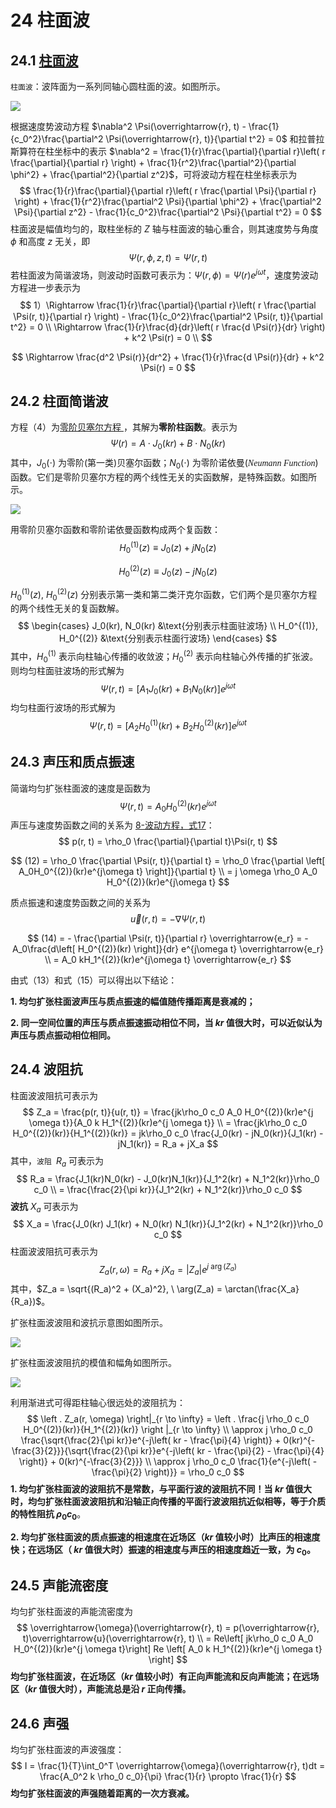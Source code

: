 # 24 柱面波

## 24.1 [柱面波](https://baike.baidu.com/item/%E6%9F%B1%E9%9D%A2%E6%B3%A2/2962710?fr=aladdin)

`柱面波`：波阵面为一系列同轴心圆柱面的波。如图所示。

![](./resources/Chapter1-声学基础/柱面波.png)

根据速度势波动方程 $\nabla^2 \Psi(\overrightarrow{r}, t) - \frac{1}{c_0^2}\frac{\partial^2 \Psi(\overrightarrow{r}, t)}{\partial t^2} = 0$ 和拉普拉斯算符在柱坐标中的表示 $\nabla^2 = \frac{1}{r}\frac{\partial}{\partial r}\left( r \frac{\partial}{\partial r} \right) + \frac{1}{r^2}\frac{\partial^2}{\partial \phi^2} + \frac{\partial^2}{\partial z^2}$，可将波动方程在柱坐标表示为
$$
\frac{1}{r}\frac{\partial}{\partial r}\left( r \frac{\partial \Psi}{\partial r} \right) + \frac{1}{r^2}\frac{\partial^2 \Psi}{\partial \phi^2} + \frac{\partial^2 \Psi}{\partial z^2} - \frac{1}{c_0^2}\frac{\partial^2 \Psi}{\partial t^2} = 0
$$
柱面波是幅值均匀的，取柱坐标的 $Z$ 轴与柱面波的轴心重合，则其速度势与角度 $\phi$ 和高度 $z$ 无关，即
$$
\Psi(r, \phi, z, t) = \Psi(r, t)
$$
若柱面波为简谐波场，则波动时函数可表示为：$\Psi(r, \phi) = \Psi(r)e^{j \omega t}$，速度势波动方程进一步表示为
$$
1）\Rightarrow \frac{1}{r}\frac{\partial}{\partial r}\left( r \frac{\partial \Psi(r, t)}{\partial r} \right) - \frac{1}{c_0^2}\frac{\partial^2 \Psi(r, t)}{\partial t^2} = 0 \\
\Rightarrow \frac{1}{r}\frac{d}{dr}\left( r \frac{d \Psi(r)}{dr} \right) + k^2 \Psi(r) = 0 \\
$$

$$
\Rightarrow \frac{d^2 \Psi(r)}{dr^2} + \frac{1}{r}\frac{d \Psi(r)}{dr} + k^2 \Psi(r) = 0
$$

## 24.2 柱面简谐波

方程（4）为[零阶贝塞尔方程 ](https://baike.baidu.com/item/%E8%B4%9D%E5%A1%9E%E5%B0%94%E5%87%BD%E6%95%B0/3431101?fr=aladdin)，其解为**零阶柱函数**。表示为
$$
\Psi(r) = A \cdot J_0(kr) + B \cdot N_0(kr)
$$
其中，$J_0(\cdot)$ 为零阶(第一类)贝塞尔函数；$N_0(\cdot)$ 为零阶诺依曼(<font face="Times"><i>Neumann Function</i></font>)函数。它们是零阶贝塞尔方程的两个线性无关的实函数解，是特殊函数。如图所示。

![](./resources/Chapter1-声学基础/零阶贝塞尔函数与零阶诺依曼函数曲线图.png)

用零阶贝塞尔函数和零阶诺依曼函数构成两个复函数：
$$
H_0^{(1)}(z) \equiv J_0(z) + jN_0(z) 
$$

$$
H_0^{(2)}(z) \equiv J_0(z) - jN_0(z) 
$$

$H_0^{(1)}(z),\  H_0^{(2)}(z)$ 分别表示第一类和第二类汗克尔函数，它们两个是贝塞尔方程的两个线性无关的复函数解。
$$
\begin{cases}
J_0(kr), N_0(kr) &\text{分别表示柱面驻波场} \\
H_0^{(1)}, H_0^{(2)} &\text{分别表示柱面行波场}
\end{cases}
$$
其中，$H_0^{(1)}$ 表示向柱轴心传播的收敛波；$H_0^{(2)}$ 表示向柱轴心外传播的扩张波。则均匀柱面驻波场的形式解为
$$
\Psi(r, t) = \left[ A_1J_0(kr) + B_1 N_0(kr) \right]e^{j \omega t}
$$
均匀柱面行波场的形式解为
$$
\Psi(r, t) = \left[ A_2H_0^{(1)}(kr) + B_2H_0^{(2)}(kr) \right]e^{j \omega t}
$$

## 24.3 声压和质点振速

简谐均匀扩张柱面波的速度是函数为
$$
\Psi(r, t) = A_0H_0^{(2)}(kr)e^{j \omega t}
$$
声压与速度势函数之间的关系为 [8-波动方程，式17](./8-波动方程.md)：
$$
p(r, t) = \rho_0 \frac{\partial}{\partial t}\Psi(r, t)
$$

$$
(12) = \rho_0 \frac{\partial \Psi(r, t)}{\partial t} = \rho_0 \frac{\partial 
\left[
	A_0H_0^{(2)}(kr)e^{j\omega t}
\right]}{\partial t} \\ 
= j \omega \rho_0 A_0 H_0^{(2)}(kr)e^{j\omega t}
$$

质点振速和速度势函数之间的关系为
$$
\overrightarrow{u}(r, t) = - \nabla \Psi(r, t)
$$

$$
(14) = - \frac{\partial \Psi(r, t)}{\partial r} \overrightarrow{e_r} 
= -A_0\frac{d\left[ H_0^{(2)}(kr) \right]}{dr} e^{j\omega t} \overrightarrow{e_r} \\
= A_0 kH_1^{(2)}(kr)e^{j\omega t} \overrightarrow{e_r}
$$

由式（13）和式（15）可以得出以下结论：

**1. 均匀扩张柱面波声压与质点振速的幅值随传播距离是衰减的；**

**2. 同一空间位置的声压与质点振速振动相位不同，当 $kr$ 值很大时，可以近似认为声压与质点振动相位相同。**

## 24.4 波阻抗

柱面波波阻抗可表示为
$$
Z_a = \frac{p(r, t)}{u(r, t)} = \frac{jk\rho_0 c_0 A_0 H_0^{(2)}(kr)e^{j \omega t}}{A_0 k H_1^{(2)}(kr)e^{j \omega t}} \\ = \frac{jk\rho_0 c_0 H_0^{(2)}(kr)}{H_1^{(2)}(kr)} = 
jk\rho_0 c_0 \frac{J_0(kr) - jN_0(kr)}{J_1(kr) - jN_1(kr)} = R_a + jX_a
$$
其中，`波阻 `$R_a$ 可表示为
$$
R_a = \frac{J_1(kr)N_0(kr) - J_0(kr)N_1(kr)}{J_1^2(kr) + N_1^2(kr)}\rho_0 c_0 \\
 = \frac{\frac{2}{\pi kr}}{J_1^2(kr) + N_1^2(kr)}\rho_0 c_0
$$
 **波抗** $X_a$ 可表示为
$$
X_a = \frac{J_0(kr) J_1(kr) + N_0(kr) N_1(kr)}{J_1^2(kr) + N_1^2(kr)}\rho_0 c_0
$$
柱面波波阻抗可表示为
$$
Z_a(r, \omega) = R_a + j X_a = \left| Z_a \right| e ^{j \ \arg(Z_a)}
$$
其中，$Z_a = \sqrt{(R_a)^2 + (X_a)^2}, \ \arg(Z_a) = \arctan(\frac{X_a}{R_a})$。

扩张柱面波波阻和波抗示意图如图所示。

![](./resources/Chapter1-声学基础/柱面波波阻和波抗.jpg)

扩张柱面波波阻抗的模值和幅角如图所示。

![](./resources/Chapter1-声学基础/柱面波幅值和相位.jpg)

利用渐进式可得距柱轴心很远处的波阻抗为：
$$
\left . Z_a(r, \omega) \right|_{r \to \infty} = \left . \frac{j \rho_0 c_0 H_0^{(2)}(kr)}{H_1^{(2)}(kr)} \right |_{r \to \infty} \\ 
\approx j \rho_0 c_0 \frac{\sqrt{\frac{2}{\pi kr}}e^{-j\left( kr - \frac{\pi}{4} \right)} + 0(kr)^{-\frac{3}{2}}}{\sqrt{\frac{2}{\pi kr}}e^{-j\left( kr - \frac{\pi}{2} - \frac{\pi}{4} \right)} + 0(kr)^{-\frac{3}{2}}} \\
\approx j \rho_0 c_0 \frac{1}{e^{-j\left( - \frac{\pi}{2} \right)}} = \rho_0 c_0
$$
**1. 均匀扩张柱面波的波阻抗不是常数，与平面行波的波阻抗不同！当 $kr$ 值很大时，均匀扩张柱面波波阻抗和沿轴正向传播的平面行波波阻抗近似相等，等于介质的特性阻抗 $\rho_0 c_0$**。

**2. 均匀扩张柱面波的质点振速的相速度在近场区（$kr$ 值较小时）比声压的相速度快；在远场区（ $kr$ 值很大时）振速的相速度与声压的相速度趋近一致，为 $c_0$。**

## 24.5 声能流密度

均匀扩张柱面波的声能流密度为
$$
\overrightarrow{\omega}(\overrightarrow{r}, t) = p(\overrightarrow{r}, t)\overrightarrow{u}(\overrightarrow{r}, t) \\
= Re\left[ jk\rho_0 c_0 A_0 H_0^{(2)}(kr)e^{j \omega t}\right] Re \left[ A_0 k H_1^{(2)}(kr)e^{j \omega t} \right]
$$
**均匀扩张柱面波，在近场区（$kr$ 值较小时）有正向声能流和反向声能流；在远场区（$kr$ 值很大时），声能流总是沿 $r$ 正向传播。**

## 24.6 声强

均匀扩张柱面波的声波强度：
$$
I = \frac{1}{T}\int_0^T \overrightarrow{\omega}(\overrightarrow{r}, t)dt = \frac{A_0^2 k \rho_0 c_0}{\pi} \frac{1}{r} \propto \frac{1}{r}
$$
**均匀扩张柱面波的声强随着距离的一次方衰减。**


